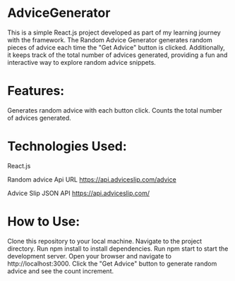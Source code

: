 # AdviceGenerator
This is a simple React.js project developed as part of my learning journey with the framework. The Random Advice Generator generates random pieces of advice each time the "Get Advice" button is clicked. Additionally, it keeps track of the total number of advices generated, providing a fun and interactive way to explore random advice snippets.

# Features:
Generates random advice with each button click.
Counts the total number of advices generated.

# Technologies Used:
React.js

Random advice Api URL 	https://api.adviceslip.com/advice

Advice Slip JSON API https://api.adviceslip.com/

# How to Use:
Clone this repository to your local machine.
Navigate to the project directory.
Run npm install to install dependencies.
Run npm start to start the development server.
Open your browser and navigate to http://localhost:3000.
Click the "Get Advice" button to generate random advice and see the count increment.
